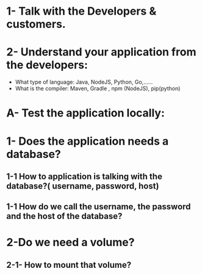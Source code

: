 # 1- Talk with the Developers & customers.
# 2- Understand your application from the developers:
- What type of language: Java, NodeJS, Python, Go,......
- What is the compiler: Maven, Gradle , npm (NodeJS), pip(python)
# A- Test the application locally:
# 1- Does the application needs a database?
## 1-1 How to application is talking with the database?( username, password, host)
## 1-1 How do we call the username, the password and the host of the database?
# 2-Do we need a volume?
## 2-1- How to mount that volume?
